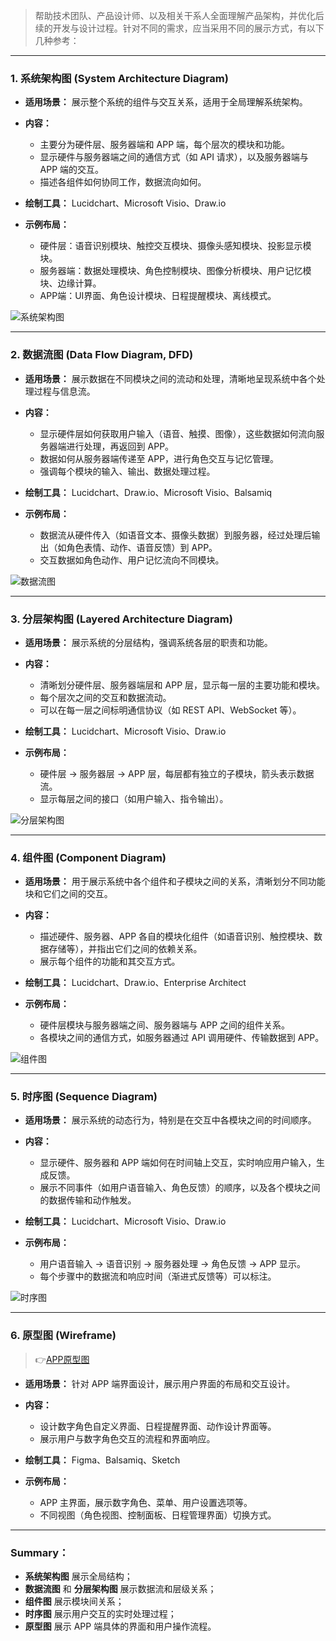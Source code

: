 > 帮助技术团队、产品设计师、以及相关干系人全面理解产品架构，并优化后续的开发与设计过程。针对不同的需求，应当采用不同的展示方式，有以下几种参考：

---
### 1. **系统架构图 (System Architecture Diagram)**

- **适用场景：** 展示整个系统的组件与交互关系，适用于全局理解系统架构。
    
- **内容：**
    
    - 主要分为硬件层、服务器端和 APP 端，每个层次的模块和功能。
    - 显示硬件与服务器端之间的通信方式（如 API 请求），以及服务器端与 APP 端的交互。
    - 描述各组件如何协同工作，数据流向如何。
- **绘制工具：** Lucidchart、Microsoft Visio、Draw.io
    
- **示例布局：**
    
    - 硬件层：语音识别模块、触控交互模块、摄像头感知模块、投影显示模块。
    - 服务器端：数据处理模块、角色控制模块、图像分析模块、用户记忆模块、边缘计算。
    - APP端：UI界面、角色设计模块、日程提醒模块、离线模式。

![系统架构图](figures/系统架构图.png)

---

### 2. **数据流图 (Data Flow Diagram, DFD)**

- **适用场景：** 展示数据在不同模块之间的流动和处理，清晰地呈现系统中各个处理过程与信息流。
    
- **内容：**
    
    - 显示硬件层如何获取用户输入（语音、触摸、图像），这些数据如何流向服务器端进行处理，再返回到 APP。
    - 数据如何从服务器端传递至 APP，进行角色交互与记忆管理。
    - 强调每个模块的输入、输出、数据处理过程。
- **绘制工具：** Lucidchart、Draw.io、Microsoft Visio、Balsamiq
    
- **示例布局：**
    
    - 数据流从硬件传入（如语音文本、摄像头数据）到服务器，经过处理后输出（如角色表情、动作、语音反馈）到 APP。
    - 交互数据如角色动作、用户记忆流向不同模块。

![数据流图](figures/数据流图.png)


---

### 3. **分层架构图 (Layered Architecture Diagram)**

- **适用场景：** 展示系统的分层结构，强调系统各层的职责和功能。
    
- **内容：**
    
    - 清晰划分硬件层、服务器端层和 APP 层，显示每一层的主要功能和模块。
    - 每个层次之间的交互和数据流动。
    - 可以在每一层之间标明通信协议（如 REST API、WebSocket 等）。
- **绘制工具：** Lucidchart、Microsoft Visio、Draw.io
    
- **示例布局：**
    
    - 硬件层 → 服务器层 → APP 层，每层都有独立的子模块，箭头表示数据流。
    - 显示每层之间的接口（如用户输入、指令输出）。

![分层架构图](figures/分层架构图.png)

---

### 4. **组件图 (Component Diagram)**

- **适用场景：** 用于展示系统中各个组件和子模块之间的关系，清晰划分不同功能块和它们之间的交互。
    
- **内容：**
    
    - 描述硬件、服务器、APP 各自的模块化组件（如语音识别、触控模块、数据存储等），并指出它们之间的依赖关系。
    - 展示每个组件的功能和其交互方式。
- **绘制工具：** Lucidchart、Draw.io、Enterprise Architect
    
- **示例布局：**
    
    - 硬件层模块与服务器端之间、服务器端与 APP 之间的组件关系。
    - 各模块之间的通信方式，如服务器通过 API 调用硬件、传输数据到 APP。

![组件图](figures/组件图.png)

---

### 5. **时序图 (Sequence Diagram)**

- **适用场景：** 展示系统的动态行为，特别是在交互中各模块之间的时间顺序。
    
- **内容：**
    
    - 显示硬件、服务器和 APP 端如何在时间轴上交互，实时响应用户输入，生成反馈。
    - 展示不同事件（如用户语音输入、角色反馈）的顺序，以及各个模块之间的数据传输和动作触发。
- **绘制工具：** Lucidchart、Microsoft Visio、Draw.io
    
- **示例布局：**
    
    - 用户语音输入 → 语音识别 → 服务器处理 → 角色反馈 → APP 显示。
    - 每个步骤中的数据流和响应时间（渐进式反馈等）可以标注。

![时序图](figures/时序图.png)

---

### 6. **原型图 (Wireframe)**
> 👉[APP原型图](APP原型图.md)

- **适用场景：** 针对 APP 端界面设计，展示用户界面的布局和交互设计。
    
- **内容：**
    
    - 设计数字角色自定义界面、日程提醒界面、动作设计界面等。
    - 展示用户与数字角色交互的流程和界面响应。
- **绘制工具：** Figma、Balsamiq、Sketch
    
- **示例布局：**
    
    - APP 主界面，展示数字角色、菜单、用户设置选项等。
    - 不同视图（角色视图、控制面板、日程管理界面）切换方式。

---

### Summary：

- **系统架构图** 展示全局结构；
- **数据流图** 和 **分层架构图** 展示数据流和层级关系；
- **组件图** 展示模块间关系；
- **时序图** 展示用户交互的实时处理过程；
- **原型图** 展示 APP 端具体的界面和用户操作流程。

